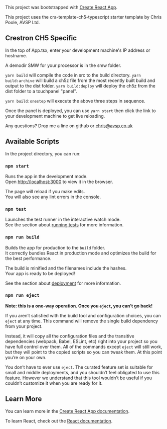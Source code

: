 This project was bootstrapped with [Create React App](https://github.com/facebook/create-react-app).

This project uses the cra-template-ch5-typescript starter template by Chris Poole, AVSP Ltd.

## Crestron CH5 Specific

In the top of App.tsx, enter your development machine's IP address or hostname.

A demodir SMW for your processor is in the smw folder.

`yarn build` will compile the code in src to the build directory.
`yarn build:archive` will build a ch5z file from the most recently built build and output to the dist folder.
`yarn build:deploy` will deploy the ch5z from the dist folder to a touchpanel "panel".

`yarn build:onestep` will execute the above three steps in sequence.

Once the panel is deployed, you can use `yarn start` then click the link to your development machine to get live reloading.

Any questions? Drop me a line on github or chris@avsp.co.uk

## Available Scripts

In the project directory, you can run:

### `npm start`

Runs the app in the development mode.<br />
Open [http://localhost:3000](http://localhost:3000) to view it in the browser.

The page will reload if you make edits.<br />
You will also see any lint errors in the console.

### `npm test`

Launches the test runner in the interactive watch mode.<br />
See the section about [running tests](https://facebook.github.io/create-react-app/docs/running-tests) for more information.

### `npm run build`

Builds the app for production to the `build` folder.<br />
It correctly bundles React in production mode and optimizes the build for the best performance.

The build is minified and the filenames include the hashes.<br />
Your app is ready to be deployed!

See the section about [deployment](https://facebook.github.io/create-react-app/docs/deployment) for more information.

### `npm run eject`

**Note: this is a one-way operation. Once you `eject`, you can’t go back!**

If you aren’t satisfied with the build tool and configuration choices, you can `eject` at any time. This command will remove the single build dependency from your project.

Instead, it will copy all the configuration files and the transitive dependencies (webpack, Babel, ESLint, etc) right into your project so you have full control over them. All of the commands except `eject` will still work, but they will point to the copied scripts so you can tweak them. At this point you’re on your own.

You don’t have to ever use `eject`. The curated feature set is suitable for small and middle deployments, and you shouldn’t feel obligated to use this feature. However we understand that this tool wouldn’t be useful if you couldn’t customize it when you are ready for it.

## Learn More

You can learn more in the [Create React App documentation](https://facebook.github.io/create-react-app/docs/getting-started).

To learn React, check out the [React documentation](https://reactjs.org/).
